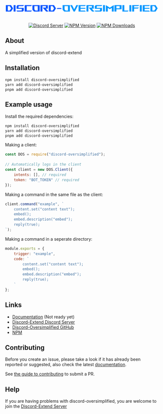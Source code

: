 <div align="center">
	<br>
	<p><img width="800" src="https://raw.githubusercontent.com/discordextend/images/main/dos-full.png" alt="Discord Oversimplified Logo"></p>
	<br>
	<a href="https://discord.gg/AQwkmv7kA9"><img src="https://img.shields.io/discord/882085501694246982?color=5865F2&logo=discord&logoColor=white" alt="Discord Server"></a>
	<a href="https://npmjs.com/package/discord-oversimplified"><img src="https://img.shields.io/npm/v/discord-oversimplified.svg?maxAge=3600" alt="NPM Version"></a>
	<a href="https://npmjs.com/package/discord-oversimplified"><img src="https://img.shields.io/npm/dt/discord-oversimplified.svg?maxAge=3600" alt="NPM Downloads"></a>
</div>

## About
A simplified version of discord-extend

## Installation
```sh-session
npm install discord-oversimplified
yarn add discord-oversimplified
pnpm add discord-oversimplified
```

## Example usage
Install the required dependencies:
```sh-session
npm install discord-oversimplified
yarn add discord-oversimplified
pnpm add discord-oversimplified
```

Making a client:
```js
const DOS = require("discord-oversimplified");

// Automatically logs in the client
const client = new DOS.Client({
	intents: [], // required
	token: "BOT_TOKEN" // required
});
```

Making a command in the same file as the client:
```js
client.command("example", `
	content.set("content text");
	embed();
	embed.description("embed");
	reply(true);
`);
```

Making a command in a seperate directory:
```js
module.exports = {
	trigger: "example",
	code: `
		content.set("content text");
		embed();
		embed.description("embed");
		reply(true);
	`
};
```

## Links
* [Documentation](#) (Not ready yet)
* [Discord-Extend Discord Server](https://discord.gg/AQwkmv7kA9)
* [Discord-Oversimplified GitHub](https://github.com/JTTechnic/discord-oversimplified)
* [NPM](https://npmjs.org/package/discord-oversimplified)

## Contributing
Before you create an issue, please take a look if it has already been reported or suggested, also check the latest [documentation](https://jttechnic.github.io/discordextend/docs).

See [the guide to contributing](https://github.com/JTTechnic/discord-extend/blob/master/.github/CONTRIBUTING.md) to submit a PR.

## Help
If you are having problems with discord-oversimplified, you are welcome to join the [Discord-Extend Server](https://discord.gg/AQwkmv7kA9)
